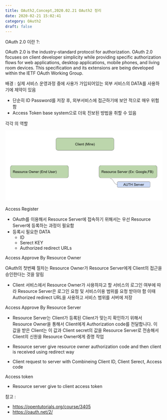 ```yaml
---
title: OAuth2,Concept,2020.02.21 OAuth2 정리
date: 2020-02-21 15:02:41
category: OAuth2 
draft: false
---
```


OAuth 2.0 이란 ?:

OAuth 2.0 is the industry-standard protocol for authorization. OAuth 2.0 focuses on client developer simplicity while providing specific authorization flows for web applications, desktop applications, mobile phones, and living room devices. This specification and its extensions are being developed within the IETF OAuth Working Group.


배경 :
실제 서비스 운영과정 중에 사용가 가입되어있는 외부 서비스의 DATA를 사용하기에 제약이 있음
- 단순히 ID Password를 저장 후, 외부서비스에 접근하기에 보안 적으로 매우 위험함
- Access Token base system으로 더욱 진보된 방법을 취할 수 있음

각각 의 역할

![Parts](https://github.com/superbderrick/Blog/blob/master/content/blog/OAuth2%20/part.png?raw=true)


Access Register
- OAuth를 이용해서 Resource Server에 접속하기 위해서는 우선 Resource Server에 등록하는 과정이 필요함
- 등록시 필요한 DATA
  - ID
  - Serect KEY
  - Authorized redirect URLs

Access Approve By Resource Owner 

OAuth의 첫번째 절차는 Resource Owner가 Resource Server에게 Client의 접근을 승인한다는 것을 알림

-  Client 서비스에서 Resource Owner가 사용하자고 할 서비스의 로그인 여부에 따라 Resource Server은 로그인 요청 및 서비스이용 범위를 요청 받아야 함 이때 Authorized redirect URL을 사용하고 서비스 범위를 서버에 저장


Access Approve By Resource Server

- Resource Server는 Client가 등록된 Client가 맞는지 확인하기 위해서 Resource Owner을 통해서 Client에게 Authorization code를 전달합니다. 이 값을 받은 Client는 이 값과 Client secret의 값을 Resource Server로 전송해서 Client의 신원을 Resource Owner에게 증명 작업

- Resource server give resource owner authorization code and then client is received using redirect way
- Client request to server with Combineing Client ID, Client Serect, Access code 


Access token

- Resource server give to client access token




참고 : 

- https://opentutorials.org/course/3405
- https://oauth.net/2/